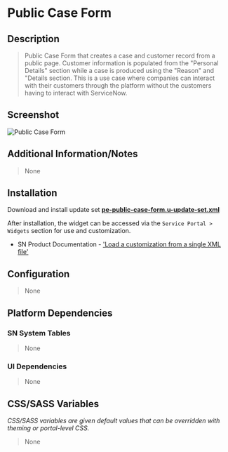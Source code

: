 # Public Case Form

## Description

> Public Case Form that creates a case and customer record from a public page. Customer information is populated from the "Personal Details" section while a case is produced using the "Reason" and "Details section. This is a use case where companies can interact with their customers through the platform without the customers having to interact with ServiceNow.

## Screenshot

![Public Case Form](https://raw.githubusercontent.com/platform-experience/serviceportal-widget-library/master/src/pe-public-case-form/images/pe-public-case-form.png)

## Additional Information/Notes

> None

## Installation

Download and install update set **[pe-public-case-form.u-update-set.xml](https://github.com/platform-experience/serviceportal-widget-library/blob/master/src/pe-public-case-form/pe-public-case-form.u-update-set.xml)**

After installation, the widget can be accessed via the `Service Portal > Widgets` section for use and customization.

* SN Product Documentation - ['Load a customization from a single XML file'](https://docs.servicenow.com/bundle/kingston-application-development/page/build/system-update-sets/task/t_SaveAnUpdateSetAsAnXMLFile.html)

## Configuration

> None

## Platform Dependencies

### SN System Tables

> None

### UI Dependencies

> None

## CSS/SASS Variables

_CSS/SASS variables are given default values that can be overridden with theming or portal-level CSS._

> None